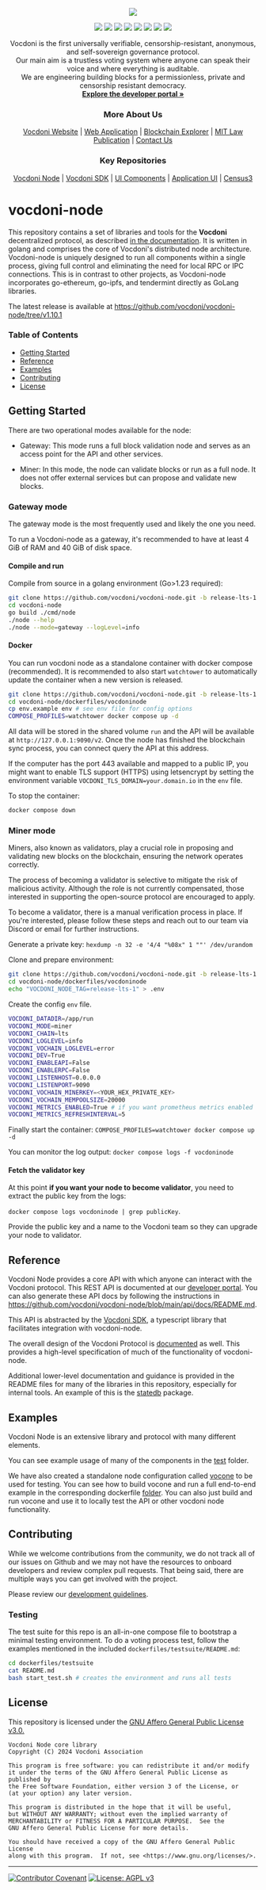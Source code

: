 <p align="center" width="100%">
    <img src="https://developer.vocdoni.io/img/vocdoni_logotype_full_white.svg" />
</p>

<p align="center" width="100%">
    <a href="https://github.com/vocdoni/vocdoni-node/commits/main/"><img src="https://img.shields.io/github/commit-activity/m/vocdoni/vocdoni-node" /></a>
    <a href="https://github.com/vocdoni/vocdoni-node/issues"><img src="https://img.shields.io/github/issues/vocdoni/vocdoni-node" /></a>
    <a href="https://github.com/vocdoni/vocdoni-node/actions/workflows/main.yml/"><img src="https://github.com/vocdoni/vocdoni-node/actions/workflows/main.yml/badge.svg" /></a>
    <a href="https://godoc.org/go.vocdoni.io/dvote"><img src="https://godoc.org/go.vocdoni.io/dvote?status.svg"></a>
    <a href="https://goreportcard.com/report/go.vocdoni.io/dvote"><img src="https://goreportcard.com/badge/go.vocdoni.io/dvote"></a>
    <a href="https://coveralls.io/github/vocdoni/vocdoni-node"><img src="https://coveralls.io/repos/github/vocdoni/vocdoni-node/badge.svg"></a>
    <a href="https://discord.gg/xFTh8Np2ga"><img src="https://img.shields.io/badge/discord-join%20chat-blue.svg" /></a>
    <a href="https://twitter.com/vocdoni"><img src="https://img.shields.io/twitter/follow/vocdoni.svg?style=social&label=Follow" /></a>
</p>


  <div align="center">
    Vocdoni is the first universally verifiable, censorship-resistant, anonymous, and self-sovereign governance protocol. <br />
    Our main aim is a trustless voting system where anyone can speak their voice and where everything is auditable. <br />
    We are engineering building blocks for a permissionless, private and censorship resistant democracy.
    <br />
    <a href="https://developer.vocdoni.io/"><strong>Explore the developer portal »</strong></a>
    <br />
    <h3>More About Us</h3>
    <a href="https://vocdoni.io">Vocdoni Website</a>
    |
    <a href="https://vocdoni.app">Web Application</a>
    |
    <a href="https://explorer.vote/">Blockchain Explorer</a>
    |
    <a href="https://law.mit.edu/pub/remotevotingintheageofcryptography/release/1">MIT Law Publication</a>
    |
    <a href="https://chat.vocdoni.io">Contact Us</a>
    <br />
    <h3>Key Repositories</h3>
    <a href="https://github.com/vocdoni/vocdoni-node">Vocdoni Node</a>
    |
    <a href="https://github.com/vocdoni/vocdoni-sdk/">Vocdoni SDK</a>
    |
    <a href="https://github.com/vocdoni/ui-components">UI Components</a>
    |
    <a href="https://github.com/vocdoni/ui-scaffold">Application UI</a>
    |
    <a href="https://github.com/vocdoni/census3">Census3</a>
  </div>

# vocdoni-node

This repository contains a set of libraries and tools for the **Vocdoni** decentralized protocol, as described [in the documentation](https://developer.vocdoni.io/protocol).
It is written in golang and comprises the core of Vocdoni's distributed node architecture. Vocdoni-node is uniquely designed to run all components within a single process, giving full control and eliminating the need for local RPC or IPC connections. This is in contrast to other projects, as Vocdoni-node incorporates go-ethereum, go-ipfs, and tendermint directly as GoLang libraries.

The latest release is available at https://github.com/vocdoni/vocdoni-node/tree/v1.10.1

### Table of Contents
- [Getting Started](#getting-started)
- [Reference](#reference)
- [Examples](#examples)
- [Contributing](#contributing)
- [License](#license)


## Getting Started

There are two operational modes available for the node:

- Gateway: This mode runs a full block validation node and serves as an access point for the API and other services.

- Miner: In this mode, the node can validate blocks or run as a full node. It does not offer external services but can propose and validate new blocks.

### Gateway mode

The gateway mode is the most frequently used and likely the one you need.

To run a Vocdoni-node as a gateway, it's recommended to have at least 4 GiB of RAM and 40 GiB of disk space.

#### Compile and run

Compile from source in a golang environment (Go>1.23 required):

```bash
git clone https://github.com/vocdoni/vocdoni-node.git -b release-lts-1
cd vocdoni-node
go build ./cmd/node
./node --help
./node --mode=gateway --logLevel=info
```

#### Docker

You can run vocdoni node as a standalone container with docker compose (recommended).
It is recommended to also start `watchtower` to automatically update the container when a new version is released.

```bash
git clone https://github.com/vocdoni/vocdoni-node.git -b release-lts-1
cd vocdoni-node/dockerfiles/vocdoninode
cp env.example env # see env file for config options
COMPOSE_PROFILES=watchtower docker compose up -d
```

All data will be stored in the shared volume `run` and the API will be available at `http://127.0.0.1:9090/v2`. Once the node has finished the blockchain sync process, you can connect query the API at this address.

If the computer has the port 443 available and mapped to a public IP, you might want to enable TLS support (HTTPS) using letsencrypt by setting the environment variable `VOCDONI_TLS_DOMAIN=your.domain.io` in the `env` file.

To stop the container: 

```bash
docker compose down
```

### Miner mode

Miners, also known as validators, play a crucial role in proposing and validating new blocks on the blockchain, ensuring the network operates correctly.

The process of becoming a validator is selective to mitigate the risk of malicious activity. Although the role is not currently compensated, those interested in supporting the open-source protocol are encouraged to apply.

To become a validator, there is a manual verification process in place. If you're interested, please follow these steps and reach out to our team via Discord or email for further instructions.

Generate a private key: `hexdump -n 32 -e '4/4 "%08x" 1 ""' /dev/urandom`

Clone and prepare environment:
```bash
git clone https://github.com/vocdoni/vocdoni-node.git -b release-lts-1
cd vocdoni-node/dockerfiles/vocdoninode
echo "VOCDONI_NODE_TAG=release-lts-1" > .env
```

Create the config `env` file.

```bash
VOCDONI_DATADIR=/app/run
VOCDONI_MODE=miner
VOCDONI_CHAIN=lts
VOCDONI_LOGLEVEL=info
VOCDONI_VOCHAIN_LOGLEVEL=error
VOCDONI_DEV=True
VOCDONI_ENABLEAPI=False
VOCDONI_ENABLERPC=False
VOCDONI_LISTENHOST=0.0.0.0
VOCDONI_LISTENPORT=9090
VOCDONI_VOCHAIN_MINERKEY=<YOUR_HEX_PRIVATE_KEY>
VOCDONI_VOCHAIN_MEMPOOLSIZE=20000
VOCDONI_METRICS_ENABLED=True # if you want prometheus metrics enabled
VOCDONI_METRICS_REFRESHINTERVAL=5
```

Finally start the container: `COMPOSE_PROFILES=watchtower docker compose up -d`

You can monitor the log output: `docker compose logs -f vocdoninode`

#### Fetch the validator key

At this point **if you want your node to become validator**, you need to extract the public key from the logs: 

`docker compose logs vocdoninode | grep publicKey`.

Provide the public key and a name to the Vocdoni team so they can upgrade your node to validator.

## Reference

Vocdoni Node provides a core API with which anyone can interact with the Vocdoni protocol. This REST API is documented at our [developer portal](https://developer.vocdoni.io/vocdoni-api/vocdoni-api). You can also generate these API docs by following the instructions in https://github.com/vocdoni/vocdoni-node/blob/main/api/docs/README.md. 

This API is abstracted by the [Vocdoni SDK](https://developer.vocdoni.io/sdk), a typescript library that facilitates integration with vocdoni-node.

The overall design of the Vocdoni Protocol is [documented](https://developer.vocdoni.io/protocol) as well. This provides a high-level specification of much of the functionality of vocdoni-node. 

Additional lower-level documentation and guidance is provided in the README files for many of the libraries in this repository, especially for internal tools. An example of this is the [statedb](https://github.com/vocdoni/vocdoni-node/blob/main/statedb/README.md) package. 

## Examples

Vocdoni Node is an extensive library and protocol with many different elements. 

You can see example usage of many of the components in the [test](https://github.com/vocdoni/vocdoni-node/tree/main/test) folder. 

We have also created a standalone node configuration called [vocone](https://github.com/vocdoni/vocdoni-node/tree/main/vocone) to be used for testing. You can see how to build vocone and run a full end-to-end example in the corresponding dockerfile [folder](https://github.com/vocdoni/vocdoni-node/blob/main/dockerfiles/vocone/README.md). You can also just build and run vocone and use it to locally test the API or other vocdoni node functionality.

## Contributing 

While we welcome contributions from the community, we do not track all of our issues on Github and we may not have the resources to onboard developers and review complex pull requests. That being said, there are multiple ways you can get involved with the project. 

Please review our [development guidelines](https://developer.vocdoni.io/development-guidelines).

### Testing

The test suite for this repo is an all-in-one compose file to bootstrap a minimal testing environment. To do a voting process test, follow the examples mentioned in the included `dockerfiles/testsuite/README.md`:

```bash
cd dockerfiles/testsuite
cat README.md
bash start_test.sh # creates the environment and runs all tests
```

## License

This repository is licensed under the [GNU Affero General Public License v3.0.](./LICENSE)

    Vocdoni Node core library
    Copyright (C) 2024 Vocdoni Association

    This program is free software: you can redistribute it and/or modify
    it under the terms of the GNU Affero General Public License as published by
    the Free Software Foundation, either version 3 of the License, or
    (at your option) any later version.

    This program is distributed in the hope that it will be useful,
    but WITHOUT ANY WARRANTY; without even the implied warranty of
    MERCHANTABILITY or FITNESS FOR A PARTICULAR PURPOSE.  See the
    GNU Affero General Public License for more details.

    You should have received a copy of the GNU Affero General Public License
    along with this program.  If not, see <https://www.gnu.org/licenses/>.


---

[![Contributor Covenant](https://img.shields.io/badge/Contributor%20Covenant-v1.4%20adopted-ff69b4.svg)](code-of-conduct.md) [![License: AGPL v3](https://img.shields.io/badge/License-AGPL%20v3-blue.svg)](https://www.gnu.org/licenses/agpl-3.0)
